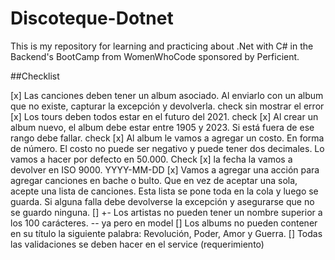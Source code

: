 # Discoteque-Dotnet

This is my repository for learning and practicing about .Net with C# in the Backend's BootCamp from WomenWhoCode sponsored by Perficient.


##Checklist

[x] Las canciones deben tener un album asociado. Al enviarlo con un album que no existe, capturar la excepción y devolverla. check sin mostrar el error
[x] Los tours deben todos estar en el futuro del 2021. check
[x] Al crear un album nuevo, el album debe estar entre 1905 y 2023. Si está fuera de ese rango debe fallar. check
[x] Al album le vamos a agregar un costo. En forma de número. El costo no puede ser negativo y puede tener dos decimales. Lo vamos a hacer por defecto en 50.000. Check
[x] la fecha la vamos a devolver en ISO 9000. YYYY-MM-DD
[x] Vamos a agregar una acción para agregar canciones en bache o bulto. Que en vez de aceptar una sola, acepte una lista de canciones. Esta lista se pone toda en la cola y luego se guarda. Si alguna falla debe devolverse la excepción y asegurarse que no se guardo ninguna.
[] +- Los artistas no pueden tener un nombre superior a los 100 carácteres. -- ya pero en model
[] Los albums no pueden contener en su título la siguiente palabra: Revolución, Poder, Amor y Guerra.
[] Todas las validaciones se deben hacer en el service (requerimiento)
